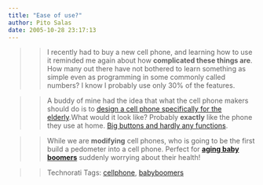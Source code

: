 ```yaml
---
title: "Ease of use?"
author: Pito Salas
date: 2005-10-28 23:17:13
---
```


>>

>> I recently had to buy a new cell phone, and learning how to use it reminded
me again about how **complicated these things are**. How many out there have
not bothered to learn something as simple even as programming in some commonly
called numbers? I know I probably use only 30% of the features.

>>

>> A buddy of mine had the idea that what the cell phone makers should do is
to [design a cell phone specifically for the
elderly](<http://blogs.zdnet.com/BTL/?p=1750&part=rss&tag=feed&subj=zdblog>).What
would it look like? Probably **exactly** like the phone they use at home. [Big
buttons and hardly any
functions](<http://www.engadget.com/entry/8165163305116838/>).

>>

>> While we are **modifying** cell phones, who is going to be the first build
a pedometer into a cell phone. Perfect for **[aging baby
boomers](<http://www.aginghipsters.com/>)** suddenly worrying about their
health!

>>

>> Technorati Tags: [cellphone](<http://www.technorati.com/tag/cellphone>),
[babyboomers](<http://www.technorati.com/tag/babyboomers>)


